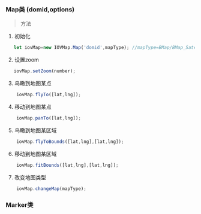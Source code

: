 ### Map类 (domid,options)

>方法

1. 初始化

```js
   let iovMap=new IOVMap.Map('domid',mapType); //mapType=BMap/BMap_Sate/BMap_Custom_midnight/BMap_Custom_dark/BMap_Custom_grayscale/GMap/GMap_Sate/AMap/AMap_Sate/SSMap
```

2. 设置zoom

```js
   iovMap.setZoom(number);
```

3. 鸟瞰到地图某点

```js
    iovMap.flyTo([lat,lng]);
```
4. 移动到地图某点
```js
    iovMap.panTo([lat,lng]);
```

5. 鸟瞰到地图某区域
```js
    iovMap.flyToBounds([lat,lng],[lat,lng]);
```
6. 移动到地图某区域
```js
    iovMap.fitBounds([lat,lng],[lat,lng]);
```
7. 改变地图类型
```js
    iovMap.changeMap(mapType);
```

### Marker类

